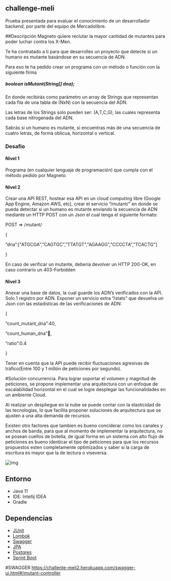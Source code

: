 ## challenge-meli
Prueba presentada para evaluar el conocimiento de un desarrollador backend, por parte del equipo de Mercadolibre.


##Descripción
Magneto quiere reclutar la mayor cantidad de mutantes para poder luchar contra los X-Men.

Te ha contratado a ti para que desarrolles un proyecto que detecte si un humano es mutante basándose en su secuencia de
 ADN.
 
Para eso te ha pedido crear un programa con un método o función con la siguiente firma  
##### boolean isMutant(String[] dna);
En donde recibirás como parámetro un array de Strings que representan cada fila de una tabla
de (NxN) con la secuencia del ADN.

Las letras de los Strings solo pueden ser: (A,T,C,G), las cuales representa cada base nitrogenada del ADN.

Sabrás si un humano es mutante, si encuentras más de una secuencia de cuatro letras, de forma oblicua, horizontal o vertical.

### Desafio

#### Nivel 1
Programa (en cualquier lenguaje de programación) que cumpla con el método pedido por
Magneto.
#### Nivel 2
Crear una API REST, hostear esa API en un cloud computing libre (Google App Engine,
Amazon AWS, etc), crear el servicio “/mutant/” en donde se pueda detectar si un humano es
mutante enviando la secuencia de ADN mediante un HTTP POST con un Json el cual tenga el
siguiente formato:

POST => /mutant/

{

“dna”:["ATGCGA","CAGTGC","TTATGT","AGAAGG","CCCCTA","TCACTG"]

}

En caso de verificar un mutante, debería devolver un HTTP 200-OK, en caso contrario un
403-Forbidden
#### Nivel 3
Anexar una base de datos, la cual guarde los ADN’s verificados con la API.
Solo 1 registro por ADN.
Exponer un servicio extra “/stats” que devuelva un Json con las estadísticas de las
verificaciones de ADN: 

{

“count_mutant_dna”:40,

 “count_human_dna”:100:,
 
  “ratio”:0.4
  
 }
 
Tener en cuenta que la API puede recibir fluctuaciones agresivas de tráfico(Entre 100 y 1 millón de peticiones por segundo).

#Solución concurrencia.
Para lograr soportar el volumen y magnitud de peticiones, se propone implementar una arquitectura con un enfoque de escalabilidad
horizontal en el cual se logre desplegar las funcionalidades en un ambiente Cloud.

Al realizar un despliegue en la nube se puede contar con la elasticidad de las tecnologias, lo que facilita 
proponer soluciones de arquitectura que se ajusten a una alta demanda de recursos. 

Existen otro factores que tambien es bueno conciderar como los canales y anchos de banda, para que al momento de implementar
la arquitectura, no se posean cuellos de botella, de igual forma en un sistema con alto flujo de peticiones es bueno identicar
el tipo de peticiones para que los recursos propuestos esten completamente optimizados y saber si la carga de escritura es mayor que 
la de lectura o viseversa.

![img](https://docs.aws.amazon.com/autoscaling/ec2/userguide/images/elb-tutorial-architecture-diagram.png)



## Entorno
* Java 11
* IDE: Intellij IDEA
* Gradle 

## Dependencias
* [JUnit](https://junit.org/junit5/) 
* [Lombok](https://projectlombok.org)
* [Swagger](https://swagger.io)
* [JPA](https://spring.io/guides/gs/accessing-data-jpa/)
* [Postgres](https://www.postgresql.org/)
* [Sprint Boot](https://spring.io/projects/spring-boot)


#SWAGGER
https://challente-meli2.herokuapp.com/swagger-ui.html#/mutant-controller


